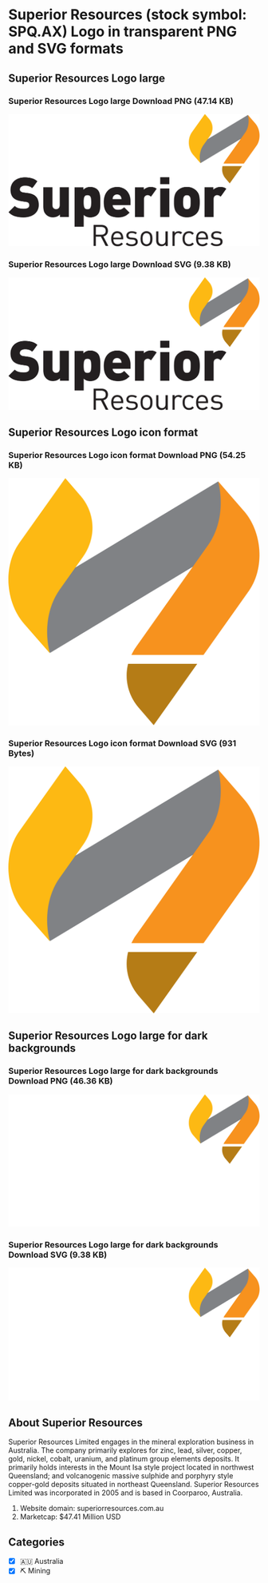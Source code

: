 # Superior Resources (stock symbol: SPQ.AX) Logo in transparent PNG and SVG formats

## Superior Resources Logo large

### Superior Resources Logo large Download PNG (47.14 KB)

![Superior Resources Logo large Download PNG (47.14 KB)](/img/orig/SPQ.AX_BIG-984c63df.png)

### Superior Resources Logo large Download SVG (9.38 KB)

![Superior Resources Logo large Download SVG (9.38 KB)](/img/orig/SPQ.AX_BIG-46adf099.svg)

## Superior Resources Logo icon format

### Superior Resources Logo icon format Download PNG (54.25 KB)

![Superior Resources Logo icon format Download PNG (54.25 KB)](/img/orig/SPQ.AX-c11c09c8.png)

### Superior Resources Logo icon format Download SVG (931 Bytes)

![Superior Resources Logo icon format Download SVG (931 Bytes)](/img/orig/SPQ.AX-817c61c9.svg)

## Superior Resources Logo large for dark backgrounds

### Superior Resources Logo large for dark backgrounds Download PNG (46.36 KB)

![Superior Resources Logo large for dark backgrounds Download PNG (46.36 KB)](/img/orig/SPQ.AX_BIG.D-817a208c.png)

### Superior Resources Logo large for dark backgrounds Download SVG (9.38 KB)

![Superior Resources Logo large for dark backgrounds Download SVG (9.38 KB)](/img/orig/SPQ.AX_BIG.D-faa95f75.svg)

## About Superior Resources

Superior Resources Limited engages in the mineral exploration business in Australia. The company primarily explores for zinc, lead, silver, copper, gold, nickel, cobalt, uranium, and platinum group elements deposits. It primarily holds interests in the Mount Isa style project located in northwest Queensland; and volcanogenic massive sulphide and porphyry style copper-gold deposits situated in northeast Queensland. Superior Resources Limited was incorporated in 2005 and is based in Coorparoo, Australia.

1. Website domain: superiorresources.com.au
2. Marketcap: $47.41 Million USD


## Categories
- [x] 🇦🇺 Australia
- [x] ⛏️ Mining
